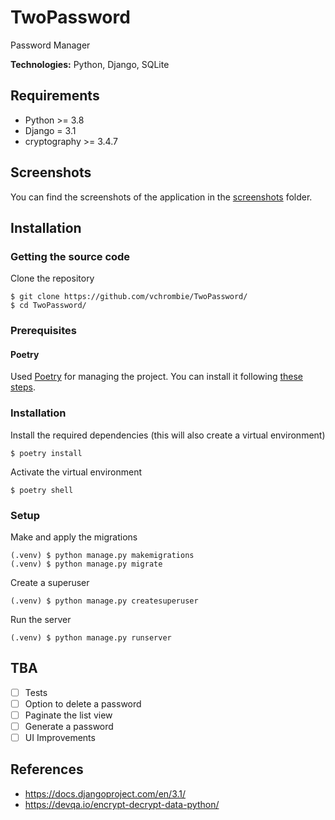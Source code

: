 # TwoPassword

Password Manager

**Technologies:** Python, Django, SQLite

## Requirements

 * Python >= 3.8
 * Django = 3.1
 * cryptography >= 3.4.7

## Screenshots

You can find the screenshots of the application in the [screenshots](/screenshots) folder.

## Installation

### Getting the source code

Clone the repository
```
$ git clone https://github.com/vchrombie/TwoPassword/
$ cd TwoPassword/
```

### Prerequisites

#### Poetry

Used [Poetry](https://python-poetry.org/docs/) for managing the project.
You can install it following [these steps](https://python-poetry.org/docs/#installation).

### Installation

Install the required dependencies (this will also create a virtual environment)
```
$ poetry install
```

Activate the virtual environment
```
$ poetry shell
```

### Setup

Make and apply the migrations
```
(.venv) $ python manage.py makemigrations
(.venv) $ python manage.py migrate
```

Create a superuser
```
(.venv) $ python manage.py createsuperuser
```

Run the server
```
(.venv) $ python manage.py runserver
```

## TBA

- [ ] Tests
- [ ] Option to delete a password
- [ ] Paginate the list view
- [ ] Generate a password
- [ ] UI Improvements

## References

- https://docs.djangoproject.com/en/3.1/
- https://devqa.io/encrypt-decrypt-data-python/
